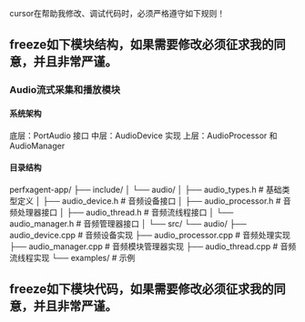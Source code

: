 cursor在帮助我修改、调试代码时，必须严格遵守如下规则！

## freeze如下模块结构，如果需要修改必须征求我的同意，并且非常严谨。

### Audio流式采集和播放模块
#### 系统架构
底层：PortAudio 接口
中层：AudioDevice 实现
上层：AudioProcessor 和 AudioManager
#### 目录结构
perfxagent-app/
├── include/
│   └── audio/
│       ├── audio_types.h      # 基础类型定义
│       ├── audio_device.h     # 音频设备接口
│       ├── audio_processor.h  # 音频处理器接口
│       ├── audio_thread.h     # 音频流线程接口
│       └── audio_manager.h    # 音频管理器接口
│
└── src/
    └── audio/
        ├── audio_device.cpp      # 音频设备实现
        ├── audio_processor.cpp   # 音频处理实现
        ├── audio_manager.cpp     # 音频模块管理器实现
        ├── audio_thread.cpp      # 音频流线程实现
        └── examples/             # 示例




## freeze如下模块代码，如果需要修改必须征求我的同意，并且非常严谨。
